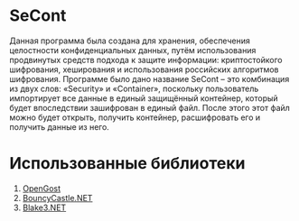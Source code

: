 # SeCont
Данная программа была создана для хранения, обеспечения целостности конфиденциальных данных, путём использования продвинутых средств подхода к защите информации: криптостойкого шифрования, хеширования и использования российских алгоритмов шифрования.
Программе было дано название SeCont – это комбинация из двух слов: «Security» и «Container», поскольку пользователь импортирует все данные в единый защищённый контейнер, который будет впоследствии зашифрован в единый файл. После этого этот файл можно будет открыть, получить контейнер, расшифровать его и получить данные из него.
# Использованные библиотеки
1. [OpenGost](https://github.com/sergezhigunov/OpenGost)
2. [BouncyCastle.NET](https://github.com/bcgit/bc-csharp)
3. [Blake3.NET](https://github.com/xoofx/Blake3.NET)
